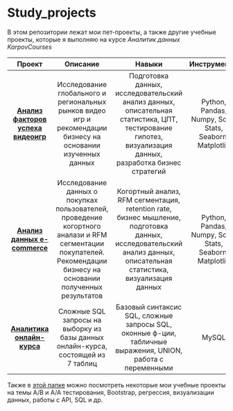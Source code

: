 # Study_projects
В этом репозитории лежат мои пет-проекты, а также другие учебные проекты, которые я выполняю на курсе *Аналитик данных KarpovCourses*

|      Проект        | Описание       | Навыки  | Инструменты |
|  :---:        |     :---:      |     :---:      | :---: |
| **[Анализ факторов успеха видеоигр](https://github.com/Khodzitcky-Vl/Data_analytics_projects/tree/khodzitcky/working_branch/Анализ%20факторов%20успеха%20видеоигр)** | Исследование глобального и региональных рынков видео игр и рекомендации бизнесу на основании изученных данных  | Подготовка данных, исследовательский анализ данных, описательная статистика, ЦПТ, тестирование гипотез, визуализация данных, разработка бизнес стратегий | Python, Pandas, Numpy, Scipy Stats, Seaborn, Matplotlib |
| **[Анализ данных e-commerce](https://github.com/Khodzitcky-Vl/Data_analytics_projects/tree/khodzitcky/working_branch/Анализ%20данных%20e-commerce)** | Исследование данных о покупках пользователей, проведение когортного аналази и RFM cегментации покупателей. Рекомендации бизнесу на основании полученных результатов | Когортный анализ, RFM сегментация, retention rate, бизнес мышление, подготовка данных, исследовательский анализ данных, описательная статистика, визуализация данных | Python, Pandas, Numpy, Scipy Stats, Seaborn, Matplotlib |
| **[Аналитика онлайн-курса](https://github.com/Khodzitcky-Vl/Data_analytics_projects/tree/khodzitcky/working_branch/Аналитика%20онлайн-курса)** | Cложные SQL запросы на выборку из базы данных онлайн-курса, состоящей из 7 таблиц | Базовый синтаксис SQL, сложные запросы SQL, оконные ф-ции, табличные выражения, UNION, работа с переменными | MySQL

Также в [этой папке](https://github.com/Khodzitcky-Vl/Data_analytics_projects/tree/khodzitcky/working_branch/Другие%20проекты%20KarpovCourses) можно посмотреть некоторые мои учебные проекты на темы A/B и A/A тестирования, Bootstrap, регрессия, визуализации данных, работы с API, SQL и др.
